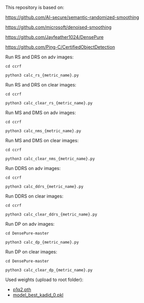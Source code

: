 This repository is based on:

https://github.com/AI-secure/semantic-randomized-smoothing

https://github.com/microsoft/denoised-smoothing

https://github.com/Jayfeather1024/DensePure

https://github.com/Ping-C/CertifiedObjectDetection


Run RS and DRS on adv images: 

`cd ccrf`

`python3 calc_rs_{metric_name}.py`


Run RS and DRS on clear images: 

`cd ccrf`

`python3 calc_clear_rs_{metric_name}.py`




Run MS and DMS on adv images: 

`cd ccrf`

`python3 calc_nms_{metric_name}.py`


Run MS and DMS on clear images: 

`cd ccrf`

`python3 calc_clear_nms_{metric_name}.py`




Run DDRS on adv images: 

`cd ccrf`

`python3 calc_ddrs_{metric_name}.py`


Run DDRS on clear images: 

`cd ccrf`

`python3 calc_clear_ddrs_{metric_name}.py`




Run DP on adv images: 

`cd DensePure-master`

`python3 calc_dp_{metric_name}.py`


Run DP on clear images: 

`cd DensePure-master`

`python3 calc_clear_dp_{metric_name}.py`


Used weights (upload to root folder):

* [p1q2.pth](https://drive.google.com/file/d/1fwP7rhwdWwUtV92kkdLx88SXq3SvxfRs/view?usp=sharing)
* [model_best_kadid_0.pkl](https://drive.google.com/file/d/1SZlCQQvV04z8p5kZVWB_eLQFZGzawJHK/view?usp=sharing)
